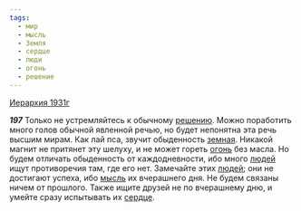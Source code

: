 ```yaml
---
tags:
  - мир
  - мысль
  - Земля
  - сердце
  - люди
  - огонь
  - решение
---
```


[Иерархия 1931г](/agni/1931)

___197___
Только не устремляйтесь к обычному [решению](/tag/#решение). Можно поработить много голов обычной явленной речью, но будет непонятна эта речь высшим мирам. Как лай пса, звучит обыденность [земная](/tag/#Земля). Никакой магнит не притянет эту шелуху, и не может гореть [огонь](/tag/#огонь) без масла. Но будем отличать обыденность от каждодневности, ибо много [людей](/tag/#люди) ищут противоречия там, где его нет. Замечайте этих [людей](/tag/#люди); они не достигают успеха, ибо [мысль](/tag/#мысль) их вчерашнего дня. Не будем связаны ничем от прошлого. Также ищите друзей не по вчерашнему дню, и умейте сразу испытывать их [сердце](/tag/#сердце).   

